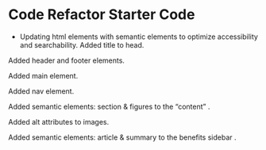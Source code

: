 # Code Refactor Starter Code

* Updating html elements with semantic elements to optimize accessibility and searchability.
Added title to head.

Added header and footer elements.

Added main element.

Added nav element.

Added semantic elements: section & figures to the “content” .

Added alt attributes to images.

Added semantic elements: article & summary to the benefits sidebar .

